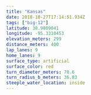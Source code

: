 ```yaml
---
title: "Kansas"
date: 2018-10-27T17:14:51.934Z
tags: ["big-12"]
latitude: 38.9809041
longitude: -95.3310453
elevation_meters: 299
distance_meters: 400
lap_lanes: 9
home_lanes: 9
surface_type: artificial
surface_color: red
turn_diameter_meters: 78.6
turn_radius_b_meters: 36.83
steeple_water_location: inside
---
```

